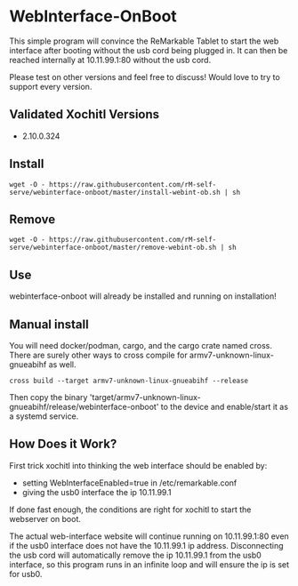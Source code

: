 # WebInterface-OnBoot

This simple program will convince the ReMarkable Tablet to start the web interface after booting without the usb cord being plugged in. It can then be reached internally at 10.11.99.1:80 without the usb cord.

Please test on other versions and feel free to discuss! Would love to try to support every version.

## Validated Xochitl Versions

- 2.10.0.324

## Install

`wget -O - https://raw.githubusercontent.com/rM-self-serve/webinterface-onboot/master/install-webint-ob.sh | sh`

## Remove

`wget -O - https://raw.githubusercontent.com/rM-self-serve/webinterface-onboot/master/remove-webint-ob.sh | sh`

## Use

webinterface-onboot will already be installed and running on installation! 

## Manual install

You will need docker/podman, cargo, and the cargo crate named cross. There are surely other ways to cross compile for armv7-unknown-linux-gnueabihf as well.

`cross build --target armv7-unknown-linux-gnueabihf --release`

Then copy the binary 'target/armv7-unknown-linux-gnueabihf/release/webinterface-onboot' to the device and enable/start it as a systemd service.

## How Does it Work?

First trick xochitl into thinking the web interface should be enabled by:
- setting WebInterfaceEnabled=true in /etc/remarkable.conf
- giving the usb0 interface the ip 10.11.99.1

If done fast enough, the conditions are right for xochitl to start the webserver on boot.

The actual web-interface website will continue running on 10.11.99.1:80 even if the usb0 interface does not have the 10.11.99.1 ip address. Disconnecting the usb cord will automatically remove the ip 10.11.99.1 from the usb0 interface, so this program runs in an infinite loop and will ensure the ip is set for usb0.
